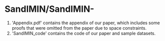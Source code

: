 # SandIMIN/SandIMIN-

1. 'Appendix.pdf' contains the appendix of our paper, which includes some proofs that were omitted from the paper due to space constraints.
2. 'SandIMIN_code' contains the code of our paper and sample datasets.
